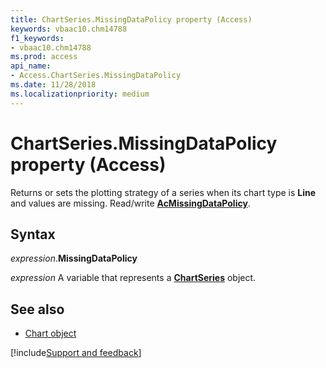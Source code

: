 ```yaml
---
title: ChartSeries.MissingDataPolicy property (Access)
keywords: vbaac10.chm14788
f1_keywords:
- vbaac10.chm14788
ms.prod: access
api_name:
- Access.ChartSeries.MissingDataPolicy
ms.date: 11/28/2018
ms.localizationpriority: medium
---
```



# ChartSeries.MissingDataPolicy property (Access)

Returns or sets the plotting strategy of a series when its chart type is **Line** and values are missing. Read/write **[AcMissingDataPolicy](Access.AcMissingDataPolicy.md)**.


## Syntax

_expression_.**MissingDataPolicy**

_expression_ A variable that represents a **[ChartSeries](Access.ChartSeries.md)** object.


## See also

- [Chart object](Access.Chart.md)

[!include[Support and feedback](~/includes/feedback-boilerplate.md)]